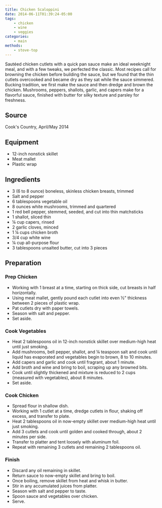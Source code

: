 ```yaml
---
title: Chicken Scaloppini
date: 2014-06-11T01:39:24-05:00
tags:
    - chicken
    - wine
    - veggies
categories: 
    - main
methods:
    - stove-top
---
```


Sautéed chicken cutlets with a quick pan sauce make an ideal weeknight
meal, and with a few tweaks, we perfected the classic. Most recipes call
for browning the chicken before building the sauce, but we found that
the thin cutlets overcooked and became dry as they sat while the sauce
simmered. Bucking tradition, we first make the sauce and then dredge and
brown the chicken. Mushrooms, peppers, shallots, garlic, and capers make
for a flavorful sauce, finished with butter for silky texture and
parsley for freshness.

## Source

Cook's Country, April/May 2014

## Equipment

-   12-inch nonstick skillet
-   Meat mallet
-   Plastic wrap

## Ingredients

-   3 (6 to 8 ounce) boneless, skinless chicken breasts, trimmed
-   Salt and pepper
-   6 tablespoons vegetable oil
-   8 ounces white mushrooms, trimmed and quartered
-   1 red bell pepper, stemmed, seeded, and cut into thin matchsticks
-   1 shallot, sliced thin
-   ¼ cup capers, rinsed
-   2 garlic cloves, minced
-   1 ¼ cups chicken broth
-   3/4 cup white wine
-   ¼ cup all-purpose flour
-   3 tablespoons unsalted butter, cut into 3 pieces

## Preparation

### Prep Chicken

-   Working with 1 breast at a time, starting on thick side, cut breasts
    in half horizontally.
-   Using meat mallet, gently pound each cutlet into even ½" thickness
    between 2 pieces of plastic wrap.
-   Pat cutlets dry with paper towels.
-   Season with salt and pepper.
-   Set aside.

### Cook Vegetables

-   Heat 2 tablespoons oil in 12-inch nonstick skillet over medium-high
    heat until just smoking.
-   Add mushrooms, bell pepper, shallot, and ¼ teaspoon salt and cook
    until liquid has evaporated and vegetables begin to brown, 8 to 10
    minutes.
-   Add capers and garlic and cook until fragrant, about 1 minute.
-   Add broth and wine and bring to boil, scraping up any browned bits.
-   Cook until slightly thickened and mixture is reduced to 2 cups
    (measured with vegetables), about 8 minutes.
-   Set aside.

### Cook Chicken

-   Spread flour in shallow dish.
-   Working with 1 cutlet at a time, dredge cutlets in flour, shaking
    off excess, and transfer to plate.
-   Heat 2 tablespoons oil in now-empty skillet over medium-high heat
    until just smoking.
-   Add 3 cutlets and cook until golden and cooked through, about 2
    minutes per side.
-   Transfer to platter and tent loosely with aluminum foil.
-   Repeat with remaining 3 cutlets and remaining 2 tablespoons oil.

### Finish

-   Discard any oil remaining in skillet.
-   Return sauce to now-empty skillet and bring to boil.
-   Once boiling, remove skillet from heat and whisk in butter.
-   Stir in any accumulated juices from platter.
-   Season with salt and pepper to taste.
-   Spoon sauce and vegetables over chicken.
-   Serve.
